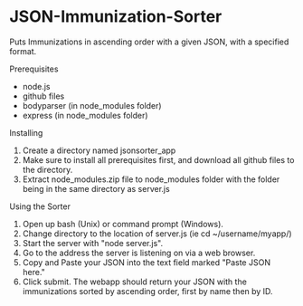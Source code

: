 # JSON-Immunization-Sorter
Puts Immunizations in ascending order with a given JSON, with a specified format.

Prerequisites

- node.js
- github files
- bodyparser (in node_modules folder)
- express (in node_modules folder)

Installing

1. Create a directory named jsonsorter_app
2. Make sure to install all prerequisites first, and download all github files to the directory.
3. Extract node_modules.zip file to node_modules folder with the folder being in the same directory as server.js

Using the Sorter

1. Open up bash (Unix) or command prompt (Windows).
3. Change directory to the location of server.js (ie cd ~/username/myapp/)
4. Start the server with "node server.js".
5. Go to the address the server is listening on via a web browser.
6. Copy and Paste your JSON into the text field marked "Paste JSON here."
7. Click submit. The webapp should return your JSON with the immunizations sorted by ascending order, first by name then by ID.

